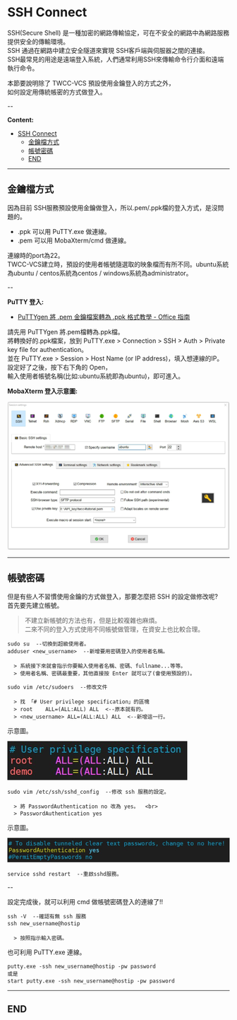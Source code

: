 # SSH Connect

SSH(Secure Shell) 是一種加密的網路傳輸協定，可在不安全的網路中為網路服務提供安全的傳輸環境。  
SSH 通過在網路中建立安全隧道來實現 SSH客戶端與伺服器之間的連接。  
SSH最常見的用途是遠端登入系統，人們通常利用SSH來傳輸命令行介面和遠端執行命令。

本節要說明除了 TWCC-VCS 預設使用金鑰登入的方式之外，  
如何設定用傳統帳密的方式做登入。

--

**Content:**

<!-- TOC -->

- [SSH Connect](#ssh-connect)
  - [金鑰檔方式](#金鑰檔方式)
  - [帳號密碼](#帳號密碼)
  - [END](#end)

<!-- /TOC -->

---

## 金鑰檔方式

因為目前 SSH服務預設使用金鑰做登入，所以.pem/.ppk檔的登入方式，是沒問題的。  <br>

- .ppk 可以用 PuTTY.exe 做連線。
- .pem 可以用 MobaXterm/cmd 做連線。

連線時的port為22。  <br>
TWCC-VCS建立時，預設的使用者帳號隨選取的映象檔而有所不同。ubuntu系統為ubuntu / centos系統為centos / windows系統為administrator。

--

**PuTTY 登入:**

- [PuTTYgen 將 .pem 金鑰檔案轉為 .ppk 格式教學 - Office 指南](https://officeguide.cc/putty-convert-pem-to-ppk-tutorial/)

請先用 PuTTYgen 將.pem檔轉為.ppk檔。  <br>
將轉換好的.ppk檔案，放到 PuTTY.exe > Connection > SSH > Auth > Private key file for authentication。  <br>
並在 PuTTY.exe > Session > Host Name (or IP address)，填入想連線的IP。  <br>
設定好了之後，按下右下角的 Open，  <br>
輸入使用者帳號名稱(比如:ubuntu系統即為ubuntu)，即可進入。

**MobaXterm 登入示意圖:**

![mobaxterm_connect_ubuntu](./image/mobaxterm_connect_ubuntu.png)

---

## 帳號密碼

但是有些人不習慣使用金鑰的方式做登入，那要怎麼把 SSH 的設定做修改呢?  <br>
首先要先建立帳號。

> 不建立新帳號的方法也有，但是比較複雜也麻煩。  
> 二來不同的登入方式使用不同帳號做管理，在資安上也比較合理。

```{bash}
sudo su  --切換到超級使用者。
adduser <new_username>  --新增要用密碼登入的使用者名稱。

  > 系統接下來就會指示你要輸入使用者名稱、密碼、fullname...等等。  
  > 使用者名稱、密碼最重要，其他直接按 Enter 就可以了(會使用預設的)。
```

```{bash}
sudo vim /etc/sudoers  --修改文件

  > 找 「# User privilege specification」的區塊
  > root    ALL=(ALL:ALL) ALL  <--原本就有的。
  > <new_username> ALL=(ALL:ALL) ALL  <--新增這一行。
```

示意圖。

![SSH01](./image/SSH01.jpg)

```{bash}
sudo vim /etc/ssh/sshd_config  --修改 ssh 服務的設定。

  > 將 PasswordAuthentication no 改為 yes。  <br>
  > PasswordAuthentication yes
```

示意圖。

![SSH02](./image/SSH02.jpg)

```{bash}
service sshd restart  --重啟sshd服務。
```

--

設定完成後，就可以利用 cmd 做帳號密碼登入的連線了!!

```{bash}
ssh -V  --確認有無 ssh 服務
ssh new_username@hostip

  > 按照指示輸入密碼。
```

也可利用 PuTTY.exe 連線。

```{bash}
putty.exe -ssh new_username@hostip -pw password
或是
start putty.exe -ssh new_username@hostip -pw password
```

---

## END
